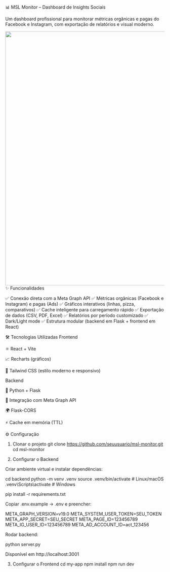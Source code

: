 📊 MSL Monitor – Dashboard de Insights Sociais

Um dashboard profissional para monitorar métricas orgânicas e pagas do Facebook e Instagram, com exportação de relatórios e visual moderno.

<img src="docs/screenshot-dashboard.png" width="800"/>
✨ Funcionalidades

✅ Conexão direta com a Meta Graph API
✅ Métricas orgânicas (Facebook e Instagram) e pagas (Ads)
✅ Gráficos interativos (linhas, pizza, comparativos)
✅ Cache inteligente para carregamento rápido
✅ Exportação de dados (CSV, PDF, Excel)
✅ Relatórios por período customizado
✅ Dark/Light mode
✅ Estrutura modular (backend em Flask + frontend em React)

🛠️ Tecnologias Utilizadas
Frontend

⚛️ React + Vite

📈 Recharts (gráficos)

🎨 Tailwind CSS (estilo moderno e responsivo)

Backend

🐍 Python + Flask

🔗 Integração com Meta Graph API

🌍 Flask-CORS

⚡ Cache em memória (TTL)

⚙️ Configuração
1. Clonar o projeto
git clone https://github.com/seuusuario/msl-monitor.git
cd msl-monitor

2. Configurar o Backend

Criar ambiente virtual e instalar dependências:

cd backend
python -m venv .venv
source .venv/bin/activate   # Linux/macOS
.venv\Scripts\activate      # Windows

pip install -r requirements.txt


Copiar .env.example → .env e preencher:

META_GRAPH_VERSION=v19.0
META_SYSTEM_USER_TOKEN=SEU_TOKEN
META_APP_SECRET=SEU_SECRET
META_PAGE_ID=123456789
META_IG_USER_ID=123456789
META_AD_ACCOUNT_ID=act_123456


Rodar backend:

python server.py


Disponível em http://localhost:3001

3. Configurar o Frontend
cd my-app
npm install
npm run dev

